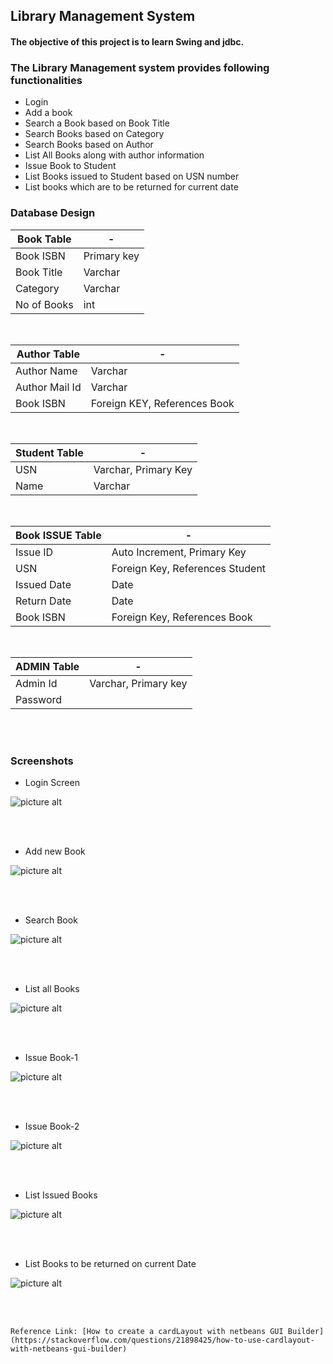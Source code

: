 ## Library Management System

#### The objective of this project is to learn Swing and jdbc.

### The Library Management system provides following functionalities

* Login
* Add a book
* Search a Book based on Book Title
* Search Books based on Category
* Search Books based on Author
* List All Books along with author information
* Issue Book to Student
* List Books issued to Student based on USN number 
* List books which are to be returned for current date

### Database Design

Book Table  | -
----------- | ------------------
Book ISBN	| Primary key
Book Title	| Varchar
Category	| Varchar
No of Books	| int

</br>

Author Table	| -
------------ 	| ----------------------	 
Author Name	 	| Varchar
Author Mail Id	| Varchar
Book ISBN		| Foreign KEY, References Book

</br>

Student Table | -
------------- | --------------------
USN			  | Varchar, Primary Key
Name		  | Varchar

</br>

Book ISSUE Table | -
---------------	 | --------------------------------
Issue ID		 | Auto Increment, Primary Key
USN				 | Foreign Key, References Student
Issued Date		 | Date
Return Date		 | Date
Book ISBN		 | Foreign Key, References Book 

</br>

ADMIN Table		| -
--------------- | --------------------
Admin Id		| Varchar, Primary key
Password		| 

</br>
</br>


### Screenshots

* Login Screen

![picture alt](https://github.com/git-akshat/Library-Management/blob/master/screenshots/login1.png)

</br>
</br>

* Add new Book

![picture alt](https://github.com/git-akshat/Library-Management/blob/master/screenshots/add_book.png)

</br>
</br>

* Search Book

![picture alt](https://github.com/git-akshat/Library-Management/blob/master/screenshots/search_book.png)

</br>
</br>

* List all Books

![picture alt](https://github.com/git-akshat/Library-Management/blob/master/screenshots/list_all_books.png)

</br>
</br>

* Issue Book-1

![picture alt](https://github.com/git-akshat/Library-Management/blob/master/screenshots/issue_book.png)

</br>
</br>

* Issue Book-2

![picture alt](https://github.com/git-akshat/Library-Management/blob/master/screenshots/issue_book_2.png)

</br>
</br>

* List Issued Books

![picture alt](https://github.com/git-akshat/Library-Management/blob/master/screenshots/list_issued_books.png)

</br>
</br>

* List Books to be returned on current Date

![picture alt](https://github.com/git-akshat/Library-Management/blob/master/screenshots/book_to_return.png)

</br>
</br>

`Reference Link: [How to create a cardLayout with netbeans GUI Builder](https://stackoverflow.com/questions/21898425/how-to-use-cardlayout-with-netbeans-gui-builder)`